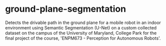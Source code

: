 # ground-plane-segmentation
Detects the drivable path in the ground plane for a mobile robot in an indoor environment using Semantic Segmentation (U-Net) on a custom collected dataset on the campus of the University of Maryland, College Park for the final project of the course, 'ENPM673 - Perception for Autonomous Robots'.
